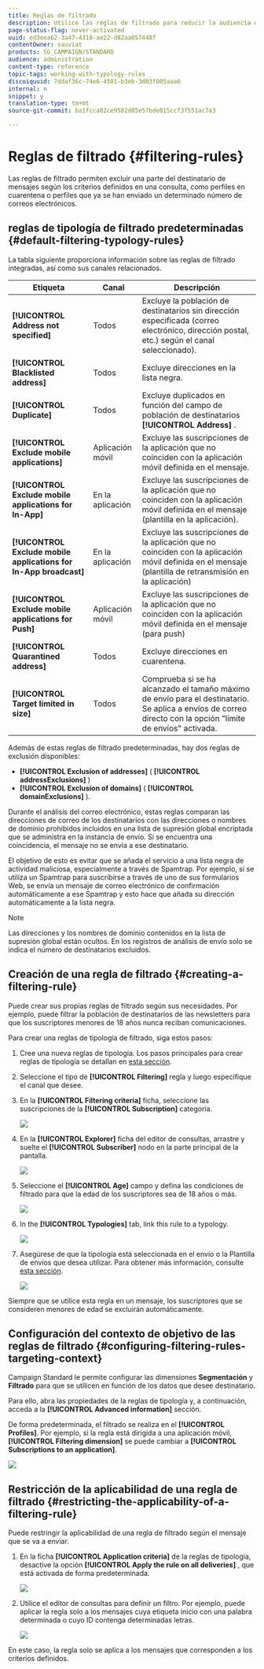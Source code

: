 ```yaml
---
title: Reglas de filtrado
description: Utilice las reglas de filtrado para reducir la audiencia de los mensajes.
page-status-flag: never-activated
uuid: ed3eea62-3a47-4318-ae22-d82aa857448f
contentOwner: sauviat
products: SG_CAMPAIGN/STANDARD
audience: administration
content-type: reference
topic-tags: working-with-typology-rules
discoiquuid: 7ddaf36c-74e6-4501-b3eb-3d03f005aaa6
internal: n
snippet: y
translation-type: tm+mt
source-git-commit: ba1fcca02ce9582d85e57bde815ccf3f551ac7a3

---
```



# Reglas de filtrado {#filtering-rules}

Las reglas de filtrado permiten excluir una parte del destinatario de mensajes según los criterios definidos en una consulta, como perfiles en cuarentena o perfiles que ya se han enviado un determinado número de correos electrónicos.

## reglas de tipología de filtrado predeterminadas {#default-filtering-typology-rules}

La tabla siguiente proporciona información sobre las reglas de filtrado integradas, así como sus canales relacionados.

| Etiqueta | Canal | Descripción |
---------|----------|---------
| **[!UICONTROL Address not specified]** | Todos | Excluye la población de destinatarios sin dirección especificada (correo electrónico, dirección postal, etc.) según el canal seleccionado). |
| **[!UICONTROL Blacklisted address]** | Todos | Excluye direcciones en la lista negra. |
| **[!UICONTROL Duplicate]** | Todos | Excluye duplicados en función del campo de población de destinatarios **[!UICONTROL Address]** . |
| **[!UICONTROL Exclude mobile applications]** | Aplicación móvil | Excluye las suscripciones de la aplicación que no coinciden con la aplicación móvil definida en el mensaje. |
| **[!UICONTROL Exclude mobile applications for In-App]** | En la aplicación | Excluye las suscripciones de la aplicación que no coinciden con la aplicación móvil definida en el mensaje (plantilla en la aplicación). |
| **[!UICONTROL Exclude mobile applications for In-App broadcast]** | En la aplicación | Excluye las suscripciones de la aplicación que no coinciden con la aplicación móvil definida en el mensaje (plantilla de retransmisión en la aplicación) |
| **[!UICONTROL Exclude mobile applications for Push]** | Aplicación móvil | Excluye las suscripciones de la aplicación que no coinciden con la aplicación móvil definida en el mensaje (para push) |
| **[!UICONTROL Quarantined address]** | Todos | Excluye direcciones en cuarentena. |
| **[!UICONTROL Target limited in size]** | Todos | Comprueba si se ha alcanzado el tamaño máximo de envío para el destinatario. Se aplica a envíos de correo directo con la opción &quot;límite de envíos&quot; activada. |

Además de estas reglas de filtrado predeterminadas, hay dos reglas de exclusión disponibles:

* **[!UICONTROL Exclusion of addresses]** ( **[!UICONTROL addressExclusions]** )
* **[!UICONTROL Exclusion of domains]** ( **[!UICONTROL domainExclusions]** ).

Durante el análisis del correo electrónico, estas reglas comparan las direcciones de correo de los destinatarios con las direcciones o nombres de dominio prohibidos incluidos en una lista de supresión global encriptada que se administra en la instancia de envío. Si se encuentra una coincidencia, el mensaje no se envía a ese destinatario.

El objetivo de esto es evitar que se añada el servicio a una lista negra de actividad maliciosa, especialmente a través de Spamtrap. Por ejemplo, si se utiliza un Spamtrap para suscribirse a través de uno de sus formularios Web, se envía un mensaje de correo electrónico de confirmación automáticamente a ese Spamtrap y esto hace que añada su dirección automáticamente a la lista negra.

>[!NOTE]
>
>Las direcciones y los nombres de dominio contenidos en la lista de supresión global están ocultos. En los registros de análisis de envío solo se indica el número de destinatarios excluidos.

## Creación de una regla de filtrado {#creating-a-filtering-rule}

Puede crear sus propias reglas de filtrado según sus necesidades. Por ejemplo, puede filtrar la población de destinatarios de las newsletters para que los suscriptores menores de 18 años nunca reciban comunicaciones.

Para crear una reglas de tipología de filtrado, siga estos pasos:

1. Cree una nueva reglas de tipología. Los pasos principales para crear reglas de tipología se detallan en [esta sección](../../sending/using/managing-typology-rules.md).

1. Seleccione el tipo de **[!UICONTROL Filtering]** regla y luego especifique el canal que desee.

1. En la **[!UICONTROL Filtering criteria]** ficha, seleccione las suscripciones de la **[!UICONTROL Subscription]** categoría.

   ![](assets/typology_create-rule-subscription.png)

1. En la **[!UICONTROL Explorer]** ficha del editor de consultas, arrastre y suelte el **[!UICONTROL Subscriber]** nodo en la parte principal de la pantalla.

   ![](assets/typology_create-rule-subscriber.png)

1. Seleccione el **[!UICONTROL Age]** campo y defina las condiciones de filtrado para que la edad de los suscriptores sea de 18 años o más.

   ![](assets/typology_create-rule-age.png)

1. In the **[!UICONTROL Typologies]** tab, link this rule to a typology.

   ![](assets/typology_create-rule-typology.png)

1. Asegúrese de que la tipología está seleccionada en el envío o la Plantilla de envíos que desea utilizar. Para obtener más información, consulte [esta sección](../../sending/using/managing-typologies.md#applying-typologies-to-messages).

   ![](assets/typology_template.png)

Siempre que se utilice esta regla en un mensaje, los suscriptores que se consideren menores de edad se excluirán automáticamente.

## Configuración del contexto de objetivo de las reglas de filtrado {#configuring-filtering-rules-targeting-context}

Campaign Standard le permite configurar las dimensiones **Segmentación** y **Filtrado** para que se utilicen en función de los datos que desee destinatario.

Para ello, abra las propiedades de la reglas de tipología y, a continuación, acceda a la **[!UICONTROL Advanced information]** sección.

De forma predeterminada, el filtrado se realiza en el **[!UICONTROL Profiles]**. Por ejemplo, si la regla está dirigida a una aplicación móvil, **[!UICONTROL Filtering dimension]** se puede cambiar a **[!UICONTROL Subscriptions to an application]**.

![](assets/typology_rule-order_2.png)

## Restricción de la aplicabilidad de una regla de filtrado {#restricting-the-applicability-of-a-filtering-rule}

Puede restringir la aplicabilidad de una regla de filtrado según el mensaje que se va a enviar.

1. En la ficha **[!UICONTROL Application criteria]** de la reglas de tipología, desactive la opción **[!UICONTROL Apply the rule on all deliveries]** , que está activada de forma predeterminada.

   ![](assets/typology_limit.png)

1. Utilice el editor de consultas para definir un filtro. Por ejemplo, puede aplicar la regla solo a los mensajes cuya etiqueta inicio con una palabra determinada o cuyo ID contenga determinadas letras.

   ![](assets/typology_limit-rule.png)

En este caso, la regla solo se aplica a los mensajes que corresponden a los criterios definidos.

